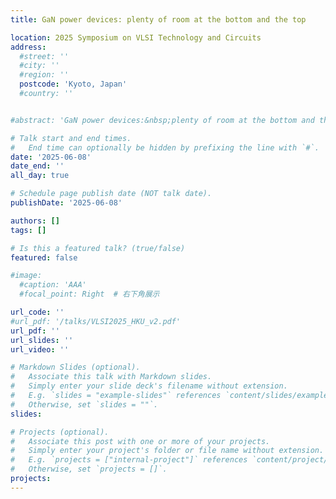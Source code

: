 ```yaml
---
title: GaN power devices: plenty of room at the bottom and the top

location: 2025 Symposium on VLSI Technology and Circuits
address:
  #street: ''
  #city: ''
  #region: ''
  postcode: 'Kyoto, Japan'
  #country: ''


#abstract: 'GaN power devices:&nbsp;plenty of room at the bottom and the top'

# Talk start and end times.
#   End time can optionally be hidden by prefixing the line with `#`.
date: '2025-06-08'
date_end: ''
all_day: true

# Schedule page publish date (NOT talk date).
publishDate: '2025-06-08'

authors: []
tags: []

# Is this a featured talk? (true/false)
featured: false

#image:
  #caption: 'AAA'
  #focal_point: Right  # 右下角展示

url_code: ''
#url_pdf: '/talks/VLSI2025_HKU_v2.pdf'
url_pdf: ''
url_slides: ''
url_video: ''

# Markdown Slides (optional).
#   Associate this talk with Markdown slides.
#   Simply enter your slide deck's filename without extension.
#   E.g. `slides = "example-slides"` references `content/slides/example-slides.md`.
#   Otherwise, set `slides = ""`.
slides:

# Projects (optional).
#   Associate this post with one or more of your projects.
#   Simply enter your project's folder or file name without extension.
#   E.g. `projects = ["internal-project"]` references `content/project/deep-learning/index.md`.
#   Otherwise, set `projects = []`.
projects:
---
```

